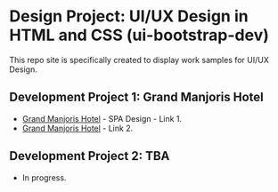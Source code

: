 # **Design Project: UI/UX Design in HTML and CSS** (ui-bootstrap-dev)
This repo site is specifically created to display work samples for UI/UX Design.

## Development Project 1: Grand Manjoris Hotel

* [Grand Manjoris Hotel](https://grand-manjoris-hotel-ui-design.web.app/) - SPA Design - Link 1.
* [Grand Manjoris Hotel](https://grand-manjoris-hotel-ui-design.firebaseapp.com/) - Link 2.

## Development Project 2: TBA

- In progress.